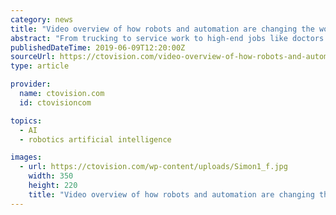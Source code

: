 ```yaml
---
category: news
title: "Video overview of how robots and automation are changing the workforce"
abstract: "From trucking to service work to high-end jobs like doctors and lawyers, this documentary explores how robotics and artificial intelligence are changing the workplace. AJ+’s documentary series on automation explores how advancements in artificial ..."
publishedDateTime: 2019-06-09T12:20:00Z
sourceUrl: https://ctovision.com/video-overview-of-how-robots-and-automation-are-changing-the-workforce/
type: article

provider:
  name: ctovision.com
  id: ctovisioncom

topics:
  - AI
  - robotics artificial intelligence

images:
  - url: https://ctovision.com/wp-content/uploads/Simon1_f.jpg
    width: 350
    height: 220
    title: "Video overview of how robots and automation are changing the workforce"
---
```


